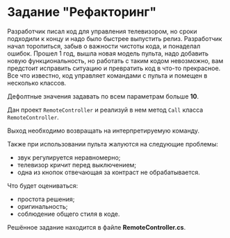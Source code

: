 # Задание "Рефакторинг"

Разработчик писал код для управления телевизором, но сроки подходили к концу и надо было быстрее выпустить релиз.
Разработчик начал торопиться, забыв о важности чистоты кода, и понаделал ошибок.
Прошел 1 год, вышла новая модель пульта, надо добавить новую функциональность,
но работать с таким кодом невозможно, вам предстоит исправить ситуацию и превратить код в что-то прекрасное.
Все что известно, код управляет командами с пульта и помещен в несколько классов.

Дефолтные значения задавать по всем параметрам больше **10**.

Дан проект `RemoteController` и реализуй в нем метод `Call` класса `RemoteController`.

Выход необходимо возвращать на интерпретируемую команду.

Также при использовании пульта жалуются на следующие проблемы:
- звук регулируется неравномерно;
- телевизор кричит перед выключением;
- одна из кнопок отвечающая за контраст не обрабатывается.

Что будет оцениваться:
- простота решения;
- оригинальность;
- соблюдение общего стиля в коде.

Решённое задание находится в файле **RemoteController.cs**.
